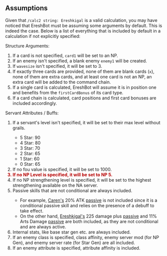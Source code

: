 <h2>Assumptions</h2>

Given that `/calc2 string: Ereshkigal` is  a valid calculation, you may have noticed that EreshBot
must be assuming some arguments by default. This is indeed the case. Below is a list of everything that 
is included by default in a calculation if not explicitly specified:

Structure Arguments:
<ol>
<li>If a card is not specified, <code>card1</code> will be set to an NP.</li>
<li>If an enemy isn't specified, a blank enemy <code>enemy1</code> will be created.</li>
<li>If <code>wavesize</code> isn't specified, it will be set to 3.</li>
<li>If exactly three cards are provided, none of them are blank cards (<code>x</code>), none of them are 
extra cards, and at least one card is not an NP, an extra card will be added to the command chain.</li>
<li>If a single card is calculated, EreshBot will assume it is in position one and benefits from 
the <code>firstCardBonus</code> of its card type.</li>
<li>If a card chain is calculated, card positions and first card bonuses are included accordingly.</li>
</ol>

Servant Attributes / Buffs:
 <ol>
  <li>If a servant's level isn't specified, it will be set to their max level without grails.</li>
  <ul>
      <li>5 Star: 90</li>
      <li>4 Star: 80</li>
      <li>3 Star: 70</li>
      <li>2 Star: 65</li>
      <li>1 Star: 60</li>
      <li>0 Star: 65</li>
  </ul>
  <li>If no fou value is specified, it will be set to 1000.</li>
  <li style="color: #B70000FF;font-weight:bold">If no NP Level is specified, it will be set to NP 5.</li>
  <li>If no NP strengthening level is specified, it will be set to the highest strengthening 
    available on the NA server.</li>
  <li>Passive skills that are not conditional are always included.</li>
  <ul>
      <li>For example, 
    <a href="https://apps.atlasacademy.io/db/JP/servant/305">Caren's</a> 20% ATK 
    <a href="https://apps.atlasacademy.io/db/JP/skill/845650">passive</a> is not included since
    it is a conditional passive skill and relies on the presence of a debuff to take effect.
</li>
<li>
On the other hand, <a href="https://apps.atlasacademy.io/db/JP/servant/196">Ereshkigal's</a> 225 damage plus
<a href="https://apps.atlasacademy.io/db/JP/skill/30450">passive</a> and 11% Arts Damage
<a href="https://apps.atlasacademy.io/db/JP/skill/83551">passive</a> are both included, as they
are not conditional and are always active.
</li>
  </ul>
<li> Internal stats, like base star gen etc. are always included.</li>
<li> If an enemy class is specified, class affinity, enemy server mod (for NP Gen), and enemy server rate 
(for Star Gen) are all included.</li>
<li> If an enemy attribute is specified, attribute affinity is included.</li>
</ol>
